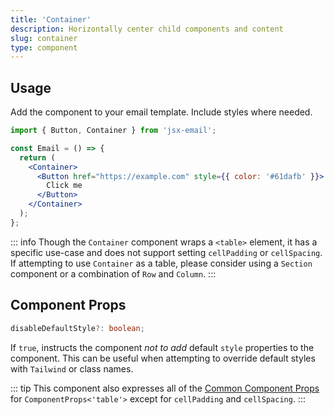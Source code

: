 ```yaml
---
title: 'Container'
description: Horizontally center child components and content
slug: container
type: component
---
```


<!--@include: @/include/header.md-->

<!--@include: @/include/install.md-->

## Usage

Add the component to your email template. Include styles where needed.

```jsx
import { Button, Container } from 'jsx-email';

const Email = () => {
  return (
    <Container>
      <Button href="https://example.com" style={{ color: '#61dafb' }}>
        Click me
      </Button>
    </Container>
  );
};
```

::: info
Though the `Container` component wraps a `<table>` element, it has a specific use-case and does not support setting `cellPadding` or `cellSpacing`. If attempting to use `Container` as a table, please consider using a `Section` component or a combination of `Row` and `Column`.
:::

## Component Props

```ts
disableDefaultStyle?: boolean;
```

If `true`, instructs the component _not to add_ default `style` properties to the component. This can be useful when attempting to override default styles with `Tailwind` or class names.

::: tip
This component also expresses all of the [Common Component Props](https://react.dev/reference/react-dom/components/common) for `ComponentProps<'table'>` except for `cellPadding` and `cellSpacing`.
:::
